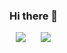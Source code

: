 ### Hi there 👋
<div>
    <img 
        src="https://hits.seeyoufarm.com/api/count/incr/badge.svg?url=https%3A%2F%2Fgithub.com%2FAlpoxDev"
        style="height : auto; margin-left : 10px; margin-right : 10px;"/>
    <img 
        src="https://img.shields.io/github/followers/AlpoxDev?label=AlpoxDev%20Followers&style=social"
        style="height : auto; margin-left : 10px; margin-right : 10px;"/>
</div>

<!--
**yoojinhee03/yoojinhee03** is a ✨ _special_ ✨ repository because its `README.md` (this file) appears on your GitHub profile.

Here are some ideas to get you started:

- 🔭 I’m currently working on ...
- 🌱 I’m currently learning ...
- 👯 I’m looking to collaborate on ...
- 🤔 I’m looking for help with ...
- 💬 Ask me about ...
- 📫 How to reach me: ...
- 😄 Pronouns: ...
- ⚡ Fun fact: ...
-->
